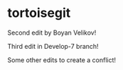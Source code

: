 # tortoisegit


Second edit by Boyan Velikov!

Third edit in Develop-7 branch!

Some other edits to create a conflict!

